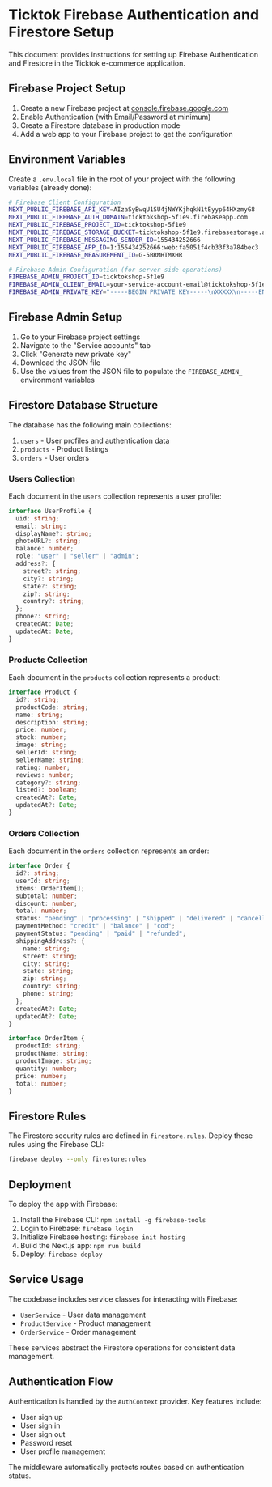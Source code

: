 # Ticktok Firebase Authentication and Firestore Setup

This document provides instructions for setting up Firebase Authentication and Firestore in the Ticktok e-commerce application.

## Firebase Project Setup

1. Create a new Firebase project at [console.firebase.google.com](https://console.firebase.google.com/)
2. Enable Authentication (with Email/Password at minimum)
3. Create a Firestore database in production mode
4. Add a web app to your Firebase project to get the configuration

## Environment Variables

Create a `.env.local` file in the root of your project with the following variables (already done):

```bash
# Firebase Client Configuration
NEXT_PUBLIC_FIREBASE_API_KEY=AIzaSyBwqU1SU4jNWYKjhqkN1tEyyp64HXzmyG8
NEXT_PUBLIC_FIREBASE_AUTH_DOMAIN=ticktokshop-5f1e9.firebaseapp.com
NEXT_PUBLIC_FIREBASE_PROJECT_ID=ticktokshop-5f1e9
NEXT_PUBLIC_FIREBASE_STORAGE_BUCKET=ticktokshop-5f1e9.firebasestorage.app
NEXT_PUBLIC_FIREBASE_MESSAGING_SENDER_ID=155434252666
NEXT_PUBLIC_FIREBASE_APP_ID=1:155434252666:web:fa5051f4cb33f3a784bec3
NEXT_PUBLIC_FIREBASE_MEASUREMENT_ID=G-5BRMHTMXHR

# Firebase Admin Configuration (for server-side operations)
FIREBASE_ADMIN_PROJECT_ID=ticktokshop-5f1e9
FIREBASE_ADMIN_CLIENT_EMAIL=your-service-account-email@ticktokshop-5f1e9.iam.gserviceaccount.com
FIREBASE_ADMIN_PRIVATE_KEY="-----BEGIN PRIVATE KEY-----\nXXXXX\n-----END PRIVATE KEY-----\n"
```

## Firebase Admin Setup

1. Go to your Firebase project settings
2. Navigate to the "Service accounts" tab
3. Click "Generate new private key"
4. Download the JSON file
5. Use the values from the JSON file to populate the `FIREBASE_ADMIN_` environment variables

## Firestore Database Structure

The database has the following main collections:

1. `users` - User profiles and authentication data
2. `products` - Product listings
3. `orders` - User orders

### Users Collection

Each document in the `users` collection represents a user profile:

```typescript
interface UserProfile {
  uid: string;
  email: string;
  displayName?: string;
  photoURL?: string;
  balance: number;
  role: "user" | "seller" | "admin";
  address?: {
    street?: string;
    city?: string;
    state?: string;
    zip?: string;
    country?: string;
  };
  phone?: string;
  createdAt: Date;
  updatedAt: Date;
}
```

### Products Collection

Each document in the `products` collection represents a product:

```typescript
interface Product {
  id?: string;
  productCode: string;
  name: string;
  description: string;
  price: number;
  stock: number;
  image: string;
  sellerId: string;
  sellerName: string;
  rating: number;
  reviews: number;
  category?: string;
  listed?: boolean;
  createdAt?: Date;
  updatedAt?: Date;
}
```

### Orders Collection

Each document in the `orders` collection represents an order:

```typescript
interface Order {
  id?: string;
  userId: string;
  items: OrderItem[];
  subtotal: number;
  discount: number;
  total: number;
  status: "pending" | "processing" | "shipped" | "delivered" | "cancelled";
  paymentMethod: "credit" | "balance" | "cod";
  paymentStatus: "pending" | "paid" | "refunded";
  shippingAddress?: {
    name: string;
    street: string;
    city: string;
    state: string;
    zip: string;
    country: string;
    phone: string;
  };
  createdAt?: Date;
  updatedAt?: Date;
}

interface OrderItem {
  productId: string;
  productName: string;
  productImage: string;
  quantity: number;
  price: number;
  total: number;
}
```

## Firestore Rules

The Firestore security rules are defined in `firestore.rules`. Deploy these rules using the Firebase CLI:

```bash
firebase deploy --only firestore:rules
```

## Deployment

To deploy the app with Firebase:

1. Install the Firebase CLI: `npm install -g firebase-tools`
2. Login to Firebase: `firebase login`
3. Initialize Firebase hosting: `firebase init hosting`
4. Build the Next.js app: `npm run build`
5. Deploy: `firebase deploy`

## Service Usage

The codebase includes service classes for interacting with Firebase:

- `UserService` - User data management
- `ProductService` - Product management
- `OrderService` - Order management

These services abstract the Firestore operations for consistent data management.

## Authentication Flow

Authentication is handled by the `AuthContext` provider. Key features include:

- User sign up
- User sign in
- User sign out
- Password reset
- User profile management

The middleware automatically protects routes based on authentication status.
